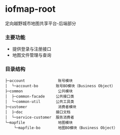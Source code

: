 ﻿# iofmap-root
 

定向越野城市地图共享平台-后端部分

### 主要功能

* 提供登录与注册接口
* 地图文件管理与查询


### 目录结构

```
├─account               账号模块
│  └─account-bo        账号BO模块（Business Object）
├─common                公共模块
│  ├─common-facade     公共接口类
│  └─common-util       公共工具类
├─customer              消费者模块
│  ├─doc               接口文档
│  └─service-customer  服务消费者
└─mapfile               地图模块
    └─mapfile-bo        地图BO模块（Business Object）
```
